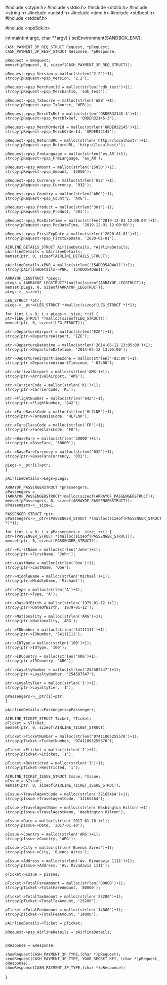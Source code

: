#include <ctype.h>
#include <stdio.h>
#include <stdlib.h>
#include <string.h>
#include <unistd.h>
#include <time.h>
#include <stdbool.h>
#include <stddef.h>

#include <npsSdk.h>

int main(int argc, char **argv) {
    setEnvironment(SANDBOX_ENV);

    CASH_PAYMENT_3P_REQ_STRUCT Request, *pRequest;
    CASH_PAYMENT_3P_RESP_STRUCT Response, *pResponse;

    pRequest = &Request;
    memset(pRequest, 0, sizeof(CASH_PAYMENT_3P_REQ_STRUCT));

    pRequest->psp_Version = malloc(strlen('2.2')+1);
    strcpy(pRequest->psp_Version, '2.2');

    pRequest->psp_MerchantId = malloc(strlen('sdk_test')+1);
    strcpy(pRequest->psp_MerchantId, 'sdk_test');

    pRequest->psp_TxSource = malloc(strlen('WEB')+1);
    strcpy(pRequest->psp_TxSource, 'WEB');

    pRequest->psp_MerchTxRef = malloc(strlen('ORDER32145-3')+1);
    strcpy(pRequest->psp_MerchTxRef, 'ORDER32145-3');

    pRequest->psp_MerchOrderId = malloc(strlen('ORDER32145')+1);
    strcpy(pRequest->psp_MerchOrderId, 'ORDER32145');

    pRequest->psp_ReturnURL = malloc(strlen('http://localhost/')+1);
    strcpy(pRequest->psp_ReturnURL, 'http://localhost/');

    pRequest->psp_FrmLanguage = malloc(strlen('es_AR')+1);
    strcpy(pRequest->psp_FrmLanguage, 'es_AR');

    pRequest->psp_Amount = malloc(strlen('15050')+1);
    strcpy(pRequest->psp_Amount, '15050');

    pRequest->psp_Currency = malloc(strlen('032')+1);
    strcpy(pRequest->psp_Currency, '032');

    pRequest->psp_Country = malloc(strlen('ARG')+1);
    strcpy(pRequest->psp_Country, 'ARG');

    pRequest->psp_Product = malloc(strlen('301')+1);
    strcpy(pRequest->psp_Product, '301');

    pRequest->psp_PosDateTime = malloc(strlen('2019-12-01 12:00:00')+1);
    strcpy(pRequest->psp_PosDateTime, '2019-12-01 12:00:00');

    pRequest->psp_FirstExpDate = malloc(strlen('2020-01-01')+1);
    strcpy(pRequest->psp_FirstExpDate, '2020-01-01');

    AIRLINE_DETAILS_STRUCT AirlineDetails, *AirlineDetails;
    pAirlineDetails = &AirlineDetails;
    memset(ptr, 0, sizeof(AIRLINE_DETAILS_STRUCT);

    pAirlineDetails->PNR = malloc(strlen('154DDD54DWW11')+1);
    strcpy(pAirlineDetails->PNR, '154DDD54DWW11');

    ARRAYOF_LEGSTRUCT *pLegs;
    pLegs = (ARRAYOF_LEGSTRUCT*)malloc(sizeof(ARRAYOF_LEGSTRUCT));
    memset(pLegs, 0, sizeof(ARRAYOF_LEGSTRUCT));
    pLegs->__size=1;

    LEG_STRUCT *ptr;
    pLegs->__ptr=(LEG_STRUCT *)malloc(sizeof(LEG_STRUCT *)*1);

    for (int i = 0; i < pLegs->__size; ++i) {
    ptr=(LEG_STRUCT *)malloc(sizeof(LEG_STRUCT));
    memset(ptr, 0, sizeof(LEG_STRUCT));

    ptr->DepartureAirport = malloc(strlen('EZE')+1);
    strcpy(ptr->DepartureAirport, 'EZE');

    ptr->DepartureDatetime = malloc(strlen('2014-05-12 13:05:00')+1);
    strcpy(ptr->DepartureDatetime, '2014-05-12 13:05:00');

    ptr->DepartureAirportTimezone = malloc(strlen('-03:00')+1);
    strcpy(ptr->DepartureAirportTimezone, '-03:00');

    ptr->ArrivalAirport = malloc(strlen('AMS')+1);
    strcpy(ptr->ArrivalAirport, 'AMS');

    ptr->CarrierCode = malloc(strlen('KL')+1);
    strcpy(ptr->CarrierCode, 'KL');

    ptr->FlightNumber = malloc(strlen('842')+1);
    strcpy(ptr->FlightNumber, '842');

    ptr->FareBasisCode = malloc(strlen('HL7LNR')+1);
    strcpy(ptr->FareBasisCode, 'HL7LNR');

    ptr->FareClassCode = malloc(strlen('FR')+1);
    strcpy(ptr->FareClassCode, 'FR');

    ptr->BaseFare = malloc(strlen('30000')+1);
    strcpy(ptr->BaseFare, '30000');

    ptr->BaseFareCurrency = malloc(strlen('032')+1);
    strcpy(ptr->BaseFareCurrency, '032');

    pLegs->__ptr[i]=ptr;
    }

    pAirlineDetails->Legs=pLegs;

    ARRAYOF_PASSENGERSTRUCT *pPassengers;
    pPassengers = (ARRAYOF_PASSENGERSTRUCT*)malloc(sizeof(ARRAYOF_PASSENGERSTRUCT));
    memset(pPassengers, 0, sizeof(ARRAYOF_PASSENGERSTRUCT));
    pPassengers->__size=1;

    PASSENGER_STRUCT *ptr;
    pPassengers->__ptr=(PASSENGER_STRUCT *)malloc(sizeof(PASSENGER_STRUCT *)*1);

    for (int i = 0; i < pPassengers->__size; ++i) {
    ptr=(PASSENGER_STRUCT *)malloc(sizeof(PASSENGER_STRUCT));
    memset(ptr, 0, sizeof(PASSENGER_STRUCT));

    ptr->FirstName = malloc(strlen('John')+1);
    strcpy(ptr->FirstName, 'John');

    ptr->LastName = malloc(strlen('Doe')+1);
    strcpy(ptr->LastName, 'Doe');

    ptr->MiddleName = malloc(strlen('Michael')+1);
    strcpy(ptr->MiddleName, 'Michael');

    ptr->Type = malloc(strlen('A')+1);
    strcpy(ptr->Type, 'A');

    ptr->DateOfBirth = malloc(strlen('1979-01-12')+1);
    strcpy(ptr->DateOfBirth, '1979-01-12');

    ptr->Nationality = malloc(strlen('ARG')+1);
    strcpy(ptr->Nationality, 'ARG');

    ptr->IDNumber = malloc(strlen('54111111')+1);
    strcpy(ptr->IDNumber, '54111111');

    ptr->IDType = malloc(strlen('100')+1);
    strcpy(ptr->IDType, '100');

    ptr->IDCountry = malloc(strlen('ARG')+1);
    strcpy(ptr->IDCountry, 'ARG');

    ptr->LoyaltyNumber = malloc(strlen('254587547')+1);
    strcpy(ptr->LoyaltyNumber, '254587547');

    ptr->LoyaltyTier = malloc(strlen('1')+1);
    strcpy(ptr->LoyaltyTier, '1');

    pPassengers->__ptr[i]=ptr;
    }

    pAirlineDetails->Passengers=pPassengers;

    AIRLINE_TICKET_STRUCT Ticket, *Ticket;
    pTicket = &Ticket;
    memset(ptr, 0, sizeof(AIRLINE_TICKET_STRUCT);

    pTicket->TicketNumber = malloc(strlen('07411865255578')+1);
    strcpy(pTicket->TicketNumber, '07411865255578');

    pTicket->Eticket = malloc(strlen('1')+1);
    strcpy(pTicket->Eticket, '1');

    pTicket->Restricted = malloc(strlen('1')+1);
    strcpy(pTicket->Restricted, '1');

    AIRLINE_TICKET_ISSUE_STRUCT Issue, *Issue;
    pIssue = &Issue;
    memset(ptr, 0, sizeof(AIRLINE_TICKET_ISSUE_STRUCT);

    pIssue->TravelAgentCode = malloc(strlen('32165464')+1);
    strcpy(pIssue->TravelAgentCode, '32165464');

    pIssue->TravelAgentName = malloc(strlen('Washington Hilton')+1);
    strcpy(pIssue->TravelAgentName, 'Washington Hilton');

    pIssue->Date = malloc(strlen('2017-01-10')+1);
    strcpy(pIssue->Date, '2017-01-10');

    pIssue->Country = malloc(strlen('ARG')+1);
    strcpy(pIssue->Country, 'ARG');

    pIssue->City = malloc(strlen('Buenos Aires')+1);
    strcpy(pIssue->City, 'Buenos Aires');

    pIssue->Address = malloc(strlen('Av. Rivadavia 1111')+1);
    strcpy(pIssue->Address, 'Av. Rivadavia 1111');

    pTicket->Issue = pIssue;

    pTicket->TotalFareAmount = malloc(strlen('80000')+1);
    strcpy(pTicket->TotalFareAmount, '80000');

    pTicket->TotalTaxAmount = malloc(strlen('25200')+1);
    strcpy(pTicket->TotalTaxAmount, '25200');

    pTicket->TotalFeeAmount = malloc(strlen('14800')+1);
    strcpy(pTicket->TotalFeeAmount, '14800');

    pAirlineDetails->Ticket = pTicket;

    pRequest->psp_AirlineDetails = pAirlineDetails;


    pResponse = &Response;

    showRequest(CASH_PAYMENT_3P_TYPE,(char *)pRequest);
    sendRequest(CASH_PAYMENT_3P_TYPE, YOUR_SECRET_KEY, (char *)pRequest, pResponse);
    showResponse(CASH_PAYMENT_3P_TYPE,(char *)pResponse);
}
